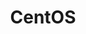 ---
blog: http://planet.centos.org/
codehost: https://github.com/CentOS
guide: https://wiki.centos.org/ArtWork/Brand/Logo
images:
- centos-ar21.svg
- centos-icon.svg
logohandle: centos
sort: centos
title: CentOS
website: https://www.centos.org/
wikipedia: https://en.wikipedia.org/wiki/CentOS
---